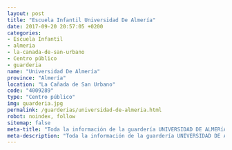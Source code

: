 ```yaml
---
layout: post
title: "Escuela Infantil Universidad De Almería"
date: 2017-09-20 20:57:05 +0200
categories:
- Escuela Infantil
- almeria
- la-canada-de-san-urbano
- Centro público
- guarderia
name: "Universidad De Almería"
province: "Almería"
location: "La Cañada de San Urbano"
code: "4009289"
type: "Centro público"
img: guarderia.jpg
permalink: /guarderias/universidad-de-almeria.html
robot: noindex, follow
sitemap: false
meta-title: "Toda la información de la guardería UNIVERSIDAD DE ALMERíA"
meta-description: "Toda la información de la guardería UNIVERSIDAD DE ALMERíA"
---
```

